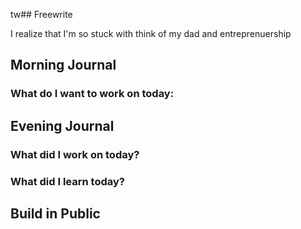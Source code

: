 tw## Freewrite

I realize that I'm so stuck with think of my dad and entreprenuership

## Morning Journal 

### What do I want to work on today:

## Evening Journal

### What did I work on today?

### What did I learn today?

## Build in Public
